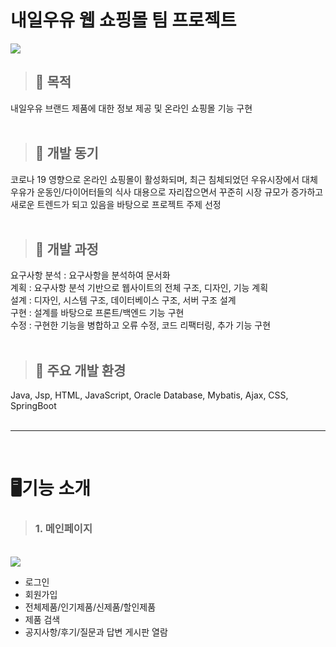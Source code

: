 # 내일우유 웹 쇼핑몰 팀 프로젝트
<img src="https://user-images.githubusercontent.com/125838349/227221099-facd2a8b-25db-4795-9ad0-62060e539fc9.png">
   
      
> ## 🥛 목적   
내일우유 브랜드 제품에 대한 정보 제공 및 온라인 쇼핑몰 기능 구현
<br>
<br>
> ## 🥛 개발 동기   
코로나 19 영향으로 온라인 쇼핑몰이 활성화되며, 최근 침체되었던 우유시장에서 대체우유가 운동인/다이어터들의 식사 대용으로 자리잡으면서 꾸준히 시장 규모가 증가하고 새로운 트렌드가 되고 있음을 바탕으로 프로젝트 주제 선정
<br>
<br>
> ## 🥛 개발 과정   
요구사항 분석 : 요구사항을 분석하여 문서화   
계획 : 요구사항 분석 기반으로 웹사이트의 전체 구조, 디자인, 기능 계획   
설계 : 디자인, 시스템 구조, 데이터베이스 구조, 서버 구조 설계   
구현 : 설계를 바탕으로 프론트/백엔드 기능 구현   
수정 : 구현한 기능을 병합하고 오류 수정, 코드 리팩터링, 추가 기능 구현
<br>
<br>
> ## 🥛 주요 개발 환경   
Java, Jsp, HTML, JavaScript, Oracle Database, Mybatis, Ajax, CSS, SpringBoot
<br>
<br>
***
<br>
   
# 🖥기능 소개
   
> ### **1. 메인페이지**
<br>
<img src="https://user-images.githubusercontent.com/125838349/227219033-61511c6b-0a79-4d41-9818-14803cb8f413.png">
   
* 로그인   <br>
* 회원가입   <br>
* 전체제품/인기제품/신제품/할인제품   <br>
* 제품 검색   <br>
* 공지사항/후기/질문과 답변 게시판 열람   <br>

